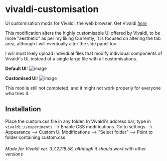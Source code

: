 # vivaldi-customisation
UI customisation mods for Vivaldi, the web browser. Get Vivaldi [_here_](https://vivaldi.com/)

This modification alters the highly customisable UI offered by Vivaldi, to be more "aesthetic" as per my liking
Currently, it is focused on altering the tab area, although I will eventually alter the side panel too

I will most likely upload individual files that modify individual components of Vivaldi's UI, instead of a single large file with all customisations. 


**Default UI:** ![image](https://user-images.githubusercontent.com/67533410/116580225-cabf6f80-a930-11eb-95eb-c3ec25c74c5f.png)

**Customised UI:** ![image](https://user-images.githubusercontent.com/67533410/116579142-ba5ac500-a92f-11eb-89aa-d8e73bd253b2.png)

This mod is still not completed, and it might not work properly for everyone who tries it.

## Installation
Place the custom.css file in any folder.
In Vivaldi's address bar, type in `vivaldi://experiments` --> Enable CSS modifications.
Go to settings --> Appearance --> Custom UI Modifications --> "Select folder" --> Point to folder containing custom.css


###### Made for Vivaldi ver. 3.7.2218.58, although it _should_ work with other versions
